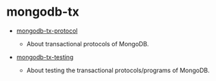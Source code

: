# mongodb-tx

- [mongodb-tx-protocol](https://github.com/hengxin/mongodb-tx/blob/master/mongodb-tx-protocol.md)
  - About transactional protocols of MongoDB.

- [mongodb-tx-testing](https://github.com/hengxin/mongodb-tx/blob/master/mongodb-tx-testing.md)
  - About testing the transactional protocols/programs of MongoDB.